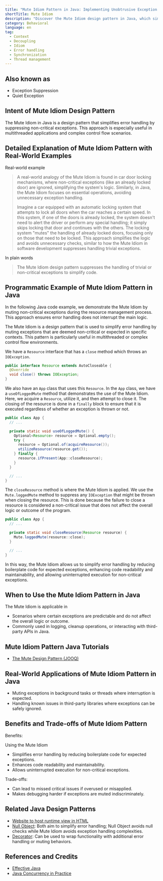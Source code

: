 ```yaml
---
title: "Mute Idiom Pattern in Java: Implementing Unobtrusive Exception Suppression"
shortTitle: Mute Idiom
description: "Discover the Mute Idiom design pattern in Java, which simplifies error handling by muting non-critical exceptions. Learn how to apply it effectively in multithreaded environments."
category: Behavioral
language: en
tag:
  - Context
  - Decoupling
  - Idiom
  - Error handling
  - Synchronization
  - Thread management
---
```


## Also known as

* Exception Suppression
* Quiet Exception

## Intent of Mute Idiom Design Pattern

The Mute Idiom in Java is a design pattern that simplifies error handling by suppressing non-critical exceptions. This approach is especially useful in multithreaded applications and complex control flow scenarios.

## Detailed Explanation of Mute Idiom Pattern with Real-World Examples

Real-world example

> A real-world analogy of the Mute Idiom is found in car door locking mechanisms, where non-critical exceptions (like an already locked door) are ignored, simplifying the system's logic. Similarly, in Java, the Mute Idiom focuses on essential operations, avoiding unnecessary exception handling.
>
> Imagine a car equipped with an automatic locking system that attempts to lock all doors when the car reaches a certain speed. In this system, if one of the doors is already locked, the system doesn't need to alert the driver or perform any special handling; it simply skips locking that door and continues with the others. The locking system "mutes" the handling of already locked doors, focusing only on those that need to be locked. This approach simplifies the logic and avoids unnecessary checks, similar to how the Mute Idiom in software development suppresses handling trivial exceptions.

In plain words

> The Mute Idiom design pattern suppresses the handling of trivial or non-critical exceptions to simplify code.

## Programmatic Example of Mute Idiom Pattern in Java

In the following Java code example, we demonstrate the Mute Idiom by muting non-critical exceptions during the resource management process. This approach ensures error handling does not interrupt the main logic.

The Mute Idiom is a design pattern that is used to simplify error handling by muting exceptions that are deemed non-critical or expected in specific contexts. This pattern is particularly useful in multithreaded or complex control flow environments.

We have a `Resource` interface that has a `close` method which throws an `IOException`.

```java
public interface Resource extends AutoCloseable {
  @Override
  void close() throws IOException;
}
```

We also have an `App` class that uses this `Resource`. In the `App` class, we have a `useOfLoggedMute` method that demonstrates the use of the Mute Idiom. Here, we acquire a `Resource`, utilize it, and then attempt to close it. The closing of the resource is done in a `finally` block to ensure that it is executed regardless of whether an exception is thrown or not.

```java
public class App {
  // ...

  private static void useOfLoggedMute() {
    Optional<Resource> resource = Optional.empty();
    try {
      resource = Optional.of(acquireResource());
      utilizeResource(resource.get());
    } finally {
      resource.ifPresent(App::closeResource);
    }
  }

  // ...
}
```

The `closeResource` method is where the Mute Idiom is applied. We use the `Mute.loggedMute` method to suppress any `IOException` that might be thrown when closing the resource. This is done because the failure to close a resource is considered a non-critical issue that does not affect the overall logic or outcome of the program.

```java
public class App {
  // ...

  private static void closeResource(Resource resource) {
    Mute.loggedMute(resource::close);
  }

  // ...
}
```

In this way, the Mute Idiom allows us to simplify error handling by reducing boilerplate code for expected exceptions, enhancing code readability and maintainability, and allowing uninterrupted execution for non-critical exceptions.

## When to Use the Mute Idiom Pattern in Java

The Mute Idiom is applicable in

* Scenarios where certain exceptions are predictable and do not affect the overall logic or outcome.
* Commonly used in logging, cleanup operations, or interacting with third-party APIs in Java.

## Mute Idiom Pattern Java Tutorials

* [The Mute Design Pattern (JOOQ)](http://blog.jooq.org/2016/02/18/the-mute-design-pattern/)

## Real-World Applications of Mute Idiom Pattern in Java

* Muting exceptions in background tasks or threads where interruption is expected.
* Handling known issues in third-party libraries where exceptions can be safely ignored.

## Benefits and Trade-offs of Mute Idiom Pattern

Benefits:

Using the Mute Idiom

* Simplifies error handling by reducing boilerplate code for expected exceptions.
* Enhances code readability and maintainability.
* Allows uninterrupted execution for non-critical exceptions.

Trade-offs:

* Can lead to missed critical issues if overused or misapplied.
* Makes debugging harder if exceptions are muted indiscriminately.

## Related Java Design Patterns

* [Website to host runtime view in HTML](www.codestep.io)
* [Null Object](https://java-design-patterns.com/patterns/null-object/): Both aim to simplify error handling; Null Object avoids null checks while Mute Idiom avoids exception handling complexities.
* [Decorator](https://java-design-patterns.com/patterns/decorator/): Can be used to wrap functionality with additional error handling or muting behaviors.

## References and Credits

* [Effective Java](https://amzn.to/4cGk2Jz)
* [Java Concurrency in Practice](https://amzn.to/4aRMruW)
